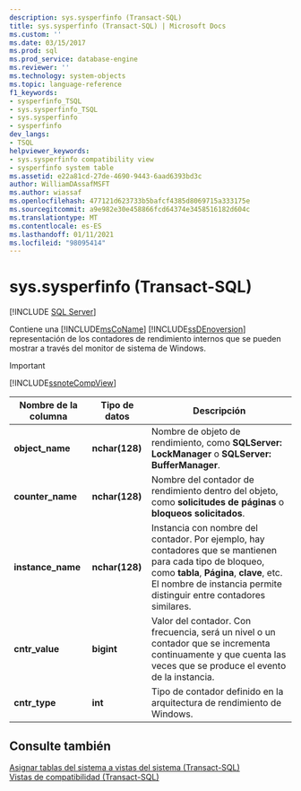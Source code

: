 ```yaml
---
description: sys.sysperfinfo (Transact-SQL)
title: sys.sysperfinfo (Transact-SQL) | Microsoft Docs
ms.custom: ''
ms.date: 03/15/2017
ms.prod: sql
ms.prod_service: database-engine
ms.reviewer: ''
ms.technology: system-objects
ms.topic: language-reference
f1_keywords:
- sysperfinfo_TSQL
- sys.sysperfinfo_TSQL
- sys.sysperfinfo
- sysperfinfo
dev_langs:
- TSQL
helpviewer_keywords:
- sys.sysperfinfo compatibility view
- sysperfinfo system table
ms.assetid: e22a81cd-27de-4690-9443-6aad6393bd3c
author: WilliamDAssafMSFT
ms.author: wiassaf
ms.openlocfilehash: 477121d623733b5bafcf4385d8069715a333175e
ms.sourcegitcommit: a9e982e30e458866fcd64374e3458516182d604c
ms.translationtype: MT
ms.contentlocale: es-ES
ms.lasthandoff: 01/11/2021
ms.locfileid: "98095414"
---
```

# <a name="syssysperfinfo-transact-sql"></a>sys.sysperfinfo (Transact-SQL)
[!INCLUDE [SQL Server](../../includes/applies-to-version/sqlserver.md)]

  Contiene una [!INCLUDE[msCoName](../../includes/msconame-md.md)] [!INCLUDE[ssDEnoversion](../../includes/ssdenoversion-md.md)] representación de los contadores de rendimiento internos que se pueden mostrar a través del monitor de sistema de Windows.  
  
> [!IMPORTANT]  
>  [!INCLUDE[ssnoteCompView](../../includes/ssnotecompview-md.md)]  
  
|Nombre de la columna|Tipo de datos|Descripción|  
|-----------------|---------------|-----------------|  
|**object_name**|**nchar(128)**|Nombre de objeto de rendimiento, como **SQLServer: LockManager** o **SQLServer: BufferManager**.|  
|**counter_name**|**nchar(128)**|Nombre del contador de rendimiento dentro del objeto, como **solicitudes de páginas** o **bloqueos solicitados**.|  
|**instance_name**|**nchar(128)**|Instancia con nombre del contador. Por ejemplo, hay contadores que se mantienen para cada tipo de bloqueo, como **tabla**, **Página**, **clave**, etc. El nombre de instancia permite distinguir entre contadores similares.|  
|**cntr_value**|**bigint**|Valor del contador. Con frecuencia, será un nivel o un contador que se incrementa continuamente y que cuenta las veces que se produce el evento de la instancia.|  
|**cntr_type**|**int**|Tipo de contador definido en la arquitectura de rendimiento de Windows.|  
  
## <a name="see-also"></a>Consulte también  
 [Asignar tablas del sistema a vistas del sistema &#40;Transact-SQL&#41;](../../relational-databases/system-tables/mapping-system-tables-to-system-views-transact-sql.md)   
 [Vistas de compatibilidad &#40;Transact-SQL&#41;](~/relational-databases/system-compatibility-views/system-compatibility-views-transact-sql.md)  
  
  
